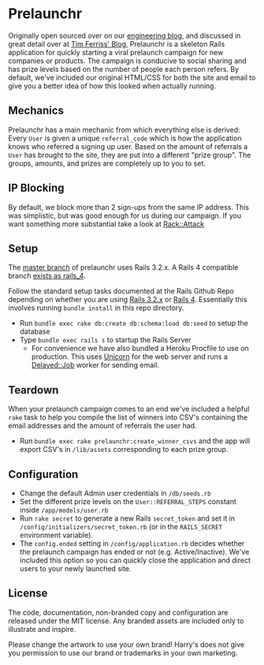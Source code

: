 Prelaunchr
==========

Originally open sourced over on our [engineering blog](http://engineering.harrys.com/2014/07/21/dont-launch-crickets.html), and discussed in great detail over at [Tim Ferriss' Blog](http://fourhourworkweek.com/2014/07/21/harrys-prelaunchr-email), Prelaunchr is a skeleton Rails application for quickly starting a viral prelaunch campaign for new companies or products. The campaign is conducive to social sharing and has prize levels based on the number of people each person refers. By default, we've included our original HTML/CSS for both the site and email to give you a better idea of how this looked when actually running.

## Mechanics

Prelaunchr has a main mechanic from which everything else is derived: Every `User` is given a unique `referral_code` which is how the application knows who referred a signing up user. Based on the amount of referrals a `User` has brought to the site, they are put into a different "prize group". The groups, amounts, and prizes are completely up to you to set.

## IP Blocking

By default, we block more than 2 sign-ups from the same IP address. This was simplistic, but was good enough for us during our campaign. If you want something more substantial take a look at [Rack::Attack](https://github.com/kickstarter/rack-attack)

## Setup

The [master branch](https://github.com/harrystech/prelaunchr/tree/master) of prelaunchr uses Rails 3.2.x. A Rails 4 compatible branch [exists as rails_4](https://github.com/harrystech/prelaunchr/tree/rails_4).

Follow the standard setup tasks documented at the Rails Github Repo depending on whether you are using
[Rails 3.2.x](https://github.com/rails/rails/tree/v3.2.17) or [Rails 4](https://github.com/rails/rails/tree/v4.1.4).
Essentially this involves running `bundle install` in this repo directory.

* Run `bundle exec rake db:create db:schema:load db:seed` to setup the database
* Type `bundle exec rails s` to startup the Rails Server
  * For convenience we have also bundled a Heroku Procfile to use on production. This uses [Unicorn](https://github.com/defunkt/unicorn) for the web server and runs a [Delayed::Job](https://github.com/collectiveidea/delayed_job) worker for sending email.

## Teardown

When your prelaunch campaign comes to an end we've included a helpful `rake` task to help you compile the list of winners into CSV's containing the email addresses and the amount of referrals the user had.

* Run `bundle exec rake prelaunchr:create_winner_csvs` and the app will export CSV's in `/lib/assets` corresponding to each prize group.

## Configuration

* Change the default Admin user credentials in `/db/seeds.rb`
* Set the different prize levels on the `User::REFERRAL_STEPS` constant inside `/app/models/user.rb`
* Run `rake secret` to generate a new Rails `secret_token` and set it in `/config/initializers/secret_token.rb` (or in the `RAILS_SECRET` environment variable).
* The `config.ended` setting in `/config/application.rb` decides whether the prelaunch campaign has ended or not (e.g. Active/Inactive). We've included this option so you can quickly close the application and direct users to your newly launched site.

## License

The code, documentation, non-branded copy and configuration are released under
the MIT license. Any branded assets are included only to illustrate and inspire.

Please change the artwork to use your own brand! Harry's does not give
you permission to use our brand or trademarks in your own marketing.
